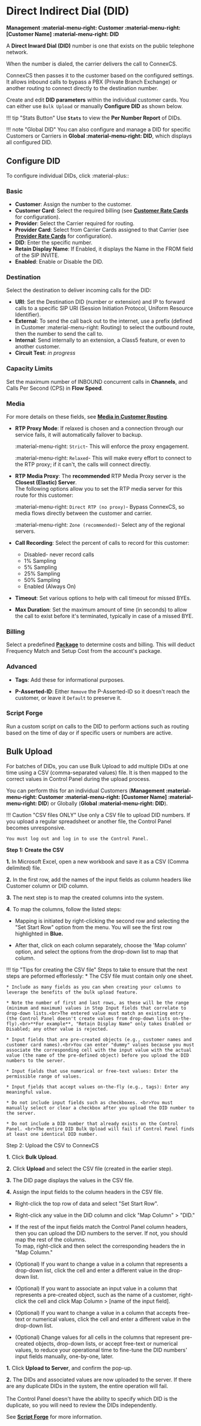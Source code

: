 # Direct Indirect Dial (DID)

**Management :material-menu-right: Customer :material-menu-right: [Customer Name] :material-menu-right: DID**

A **Direct Inward Dial (DID)** number is one that exists on the public telephone network.

When the number is dialed, the carrier delivers the call to ConnexCS.

ConnexCS then passes it to the customer based on the configured settings. It allows inbound calls to bypass a PBX (Private Branch Exchange) or another routing to connect directly to the destination number.

Create and edit **DID parameters** within the individual customer cards. You can either use `Bulk Upload` or manually **Configure DID** as shown below.

!!! tip "Stats Button"
    Use **`Stats`** to view the **Per Number Report** of DIDs.

!!! note "Global DID"
    You can also configure and manage a DID for specific Customers or Carriers in **Global :material-menu-right: DID**, which displays all configured DID.

## Configure DID

To configure individual DIDs, click :material-plus::


### Basic

+ **Customer**: Assign the number to the customer.
+ **Customer Card**: Select the required billing (see [**Customer Rate Cards**](https://docs.connexcs.com/customer-ratecard/) for configuration).
+ **Provider**: Select the Carrier required for routing.
+ **Provider Card**: Select from Carrier Cards assigned to that Carrier (see [**Provider Rate Cards**](https://docs.connexcs.com/provider-ratecard/) for configuration).
+ **DID**: Enter the specific number.
+ **Retain Display Name**: If Enabled, it displays the Name in the FROM field of the SIP INVITE.
+ **Enabled**: Enable or Disable the DID.

### Destination

Select the destination to deliver incoming calls for the DID:


+ **URI**: Set the Destination DID (number or extension) and IP to forward calls to a specific SIP URI (Session Initiation Protocol, Uniform Resource Identifier).
+ **External**: To send the call back out to the internet, use a prefix (defined in Customer :material-menu-right: Routing) to select the outbound route, then the number to send the call to.
+ **Internal**: Send internally to an extension, a Class5 feature, or even to another customer.
+ **Circuit Test**: _in progress_

### Capacity Limits

Set the maximum number of INBOUND concurrent calls in **Channels**, and Calls Per Second (CPS) in **Flow Speed**.

### Media

For more details on these fields, see [**Media in Customer Routing**](https://docs.connexcs.com/customer/routing/#media).


+ **RTP Proxy Mode**: If relaxed is chosen and a connection through our service fails, it will automatically failover to backup.

    :material-menu-right: `Strict`- This will enforce the proxy engagement.

    :material-menu-right: `Relaxed`- This will make every effort to connect to the RTP proxy; if it can't, the calls will connect directly.

+ **RTP Media Proxy**: The **recommended** RTP Media Proxy server is the **Closest (Elastic) Server**.<br>The following options allow you to set the RTP media server for this route for this customer:

    :material-menu-right: `Direct RTP (no proxy)`- Bypass ConnexCS, so media flows directly between the customer and carrier.

    :material-menu-right: `Zone (recommended)`- Select any of the regional servers.

+ **Call Recording**: Select the percent of calls to record for this customer:


  + Disabled- never record calls
  + 1% Sampling
  + 5% Sampling
  + 25% Sampling
  + 50% Sampling
  + Enabled (Always On)
  
+ **Timeout**: Set various options to help with call timeout for missed BYEs.
+ **Max Duration**: Set the maximum amount of time (in seconds) to allow the call to exist before it's terminated, typically in case of a missed BYE.

### Billing

Select a predefined [**Package**](https://docs.connexcs.com/customer/package/) to determine costs and billing. This will deduct Frequency Match and Setup Cost from the account's package.

### Advanced

+ **Tags**: Add these for informational purposes.

+ **P-Asserted-ID**: Either `Remove` the P-Asserted-ID so it doesn't reach the customer, or leave it `Default` to preserve it.

### Script Forge


Run a custom script on calls to the DID to perform actions such as routing based on the time of day or if specific users or numbers are active.

## Bulk Upload

For batches of DIDs, you can use Bulk Upload to add multiple DIDs at one time using a CSV (comma-separated values) file. It is then mapped to the correct values in Control Panel during the upload process.

You can perform this for an individual Customers (**Management :material-menu-right: Customer :material-menu-right: [Customer Name] :material-menu-right: DID**) or Globally (**Global :material-menu-right: DID**).  

!!! Caution "CSV files ONLY"
    Use only a CSV file to upload DID numbers. If you upload a regular spreadsheet or another file, the Control Panel becomes unresponsive.

    You must log out and log in to use the Control Panel.

**Step 1: Create the CSV**

**1.** In Microsoft Excel, open a new workbook and save it as a CSV (Comma delimited) file.

**2.** In the first row, add the names of the input fields as column headers like Customer column or DID column.

**3.** The next step is to map the created columns into the system.

**4**. To map the columns, follow the listed steps:


+ Mapping is initiated by right-clicking the second row and selecting the "Set Start Row" option from the menu. You will see the first row highlighted in **Blue.**

+ After that, click on each column separately, choose the 'Map column' option, and select the options from the drop-down list to map that column.

!!! tip "Tips for creating the CSV file"
    Steps to take to ensure that the next steps are peformed efforlessly:
    * The CSV file must contain only one sheet.
  
    * Include as many fields as you can when creating your columns to leverage the benefits of the bulk upload feature.
  
    * Note the number of first and last rows, as these will be the range (minimum and maximum) values in Step Input fields that correlate to drop-down lists.<br>The entered value must match an existing entry (the Control Panel doesn't create values from drop-down lists on-the-fly).<br>**For example**, "Retain Display Name" only takes Enabled or Disabled; any other value is rejected.
  
    * Input fields that are pre-created objects (e.g., customer names and customer card names).<br>You can enter "dummy" values because you must associate the corresponding cell with the input value with the actual value (the name of the pre-defined object) before you upload the DID numbers to the server.
  
    * Input fields that use numerical or free-text values: Enter the permissible range of values.
  
    * Input fields that accept values on-the-fly (e.g., tags): Enter any meaningful value.
  
    * Do not include input fields such as checkboxes. <br>You must manually select or clear a checkbox after you upload the DID number to the server.
  
    * Do not include a DID number that already exists on the Control Panel. <br>The entire DID Bulk Upload will fail if Control Panel finds at least one identical DID number.

Step 2: Upload the CSV to ConnexCS

**1.** Click **Bulk Upload**.

**2.** Click **Upload** and select the CSV file (created in the earlier step).

**3.** The DID page displays the values in the CSV file.

**4.** Assign the input fields to the column headers in the CSV file.

+ Right-click the top row of data and select "Set Start Row".
+ Right-click any value in the DID column and click "Map Column" > "DID."

+ If the rest of the input fields match the Control Panel column headers, then you can upload the DID numbers to the server. If not, you should map the rest of the columns.<br>To map, right-click and then select the corresponding headers the in "Map Column."

+ (Optional) If you want to change a value in a column that represents a drop-down list, click the cell and enter a different value in the drop-down list.

+ (Optional) If you want to associate an input value in a column that represents a pre-created object, such as the name of a customer, right-click the cell and click Map Column > [name of the input field].

+ (Optional) If you want to change a value in a column that accepts free-text or numerical values, click the cell and enter a different value in the drop-down list.

+ (Optional) Change values for all cells in the columns that represent pre-created objects, drop-down lists, or accept free-text or numerical values, to reduce your operational time to fine-tune the DID numbers' input fields manually, one-by-one, later.
  
**1.** Click **Upload to Server**, and confirm the pop-up.

**2.** The DIDs and associated values are now uploaded to the server. If there are any duplicate DIDs in the system, the entire operation will fail.<br><br>The Control Panel doesn't have the ability to specify which DID is the duplicate, so you will need to review the DIDs independently.

See [**Script Forge**](https://docs.connexcs.com/developers/scriptforge/) for more information.

